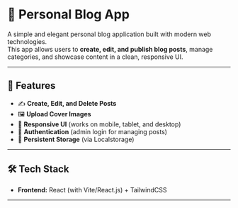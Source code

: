 # 📝 Personal Blog App

A simple and elegant personal blog application built with modern web technologies.  
This app allows users to **create, edit, and publish blog posts**, manage categories, and showcase content in a clean, responsive UI.

---

## 🚀 Features

- ✍️ **Create, Edit, and Delete Posts**  
- 🖼️ **Upload Cover Images**  
- 📱 **Responsive UI** (works on mobile, tablet, and desktop)  
- 🔐 **Authentication** (admin login for managing posts)  
- 💾 **Persistent Storage** (via Localstorage)  

---

## 🛠️ Tech Stack

- **Frontend:** React (with Vite/React.js) + TailwindCSS  

---
